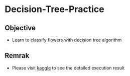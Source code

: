 # Decision-Tree-Practice

## Objective
- Learn to classify flowers with decision tree algorithm

## Remrak
- Please visit [kaggle](https://www.kaggle.com/l066858998/decision-tree-practice) to see the detailed execution result
